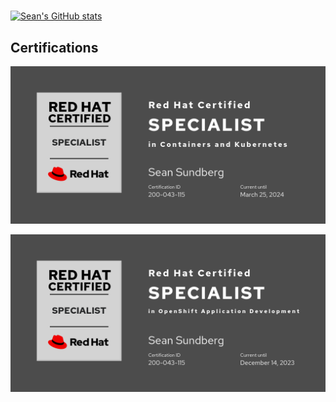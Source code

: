 #

[![Sean's GitHub stats](https://github-readme-stats.vercel.app/api?username=seansund)](https://github.com/seansund/github-readme-stats)


## Certifications

[![Ex180](images/AKSFPECB6QAF5GLQSSVLL3XJNEAEQU3CUPSQX2KSDXT6RW46LQ33TZNCC5VGOAYPFY7HVVIGB5XKUTI5W6QLZX6UMV3D6ILAY7YA4GY=.png)](https://rhtapps.redhat.com/certifications/badge/verify/AKSFPECB6QAF5GLQSSVLL3XJNEAEQU3CUPSQX2KSDXT6RW46LQ33TZNCC5VGOAYPFY7HVVIGB5XKUTI5W6QLZX6UMV3D6ILAY7YA4GY=)

[![Ex288](images/AKSFPECB6QAF5GLQSSVLL3XJNEAEQU3CUPSQX2KSDXT6RW46LQ3YWP2PKMJOB2FESKFUN2GLGGL67UAA4DNI6PQU27PFU2ZMLS26POA=.png)](https://rhtapps.redhat.com/certifications/badge/verify/AKSFPECB6QAF5GLQSSVLL3XJNEAEQU3CUPSQX2KSDXT6RW46LQ3YWP2PKMJOB2FESKFUN2GLGGL67UAA4DNI6PQU27PFU2ZMLS26POA=)

<!--
**seansund/seansund** is a ✨ _special_ ✨ repository because its `README.md` (this file) appears on your GitHub profile.

Here are some ideas to get you started:

- 🔭 I’m currently working on ...
- 🌱 I’m currently learning ...
- 👯 I’m looking to collaborate on ...
- 🤔 I’m looking for help with ...
- 💬 Ask me about ...
- 📫 How to reach me: ...
- 😄 Pronouns: ...
- ⚡ Fun fact: ...
-->
